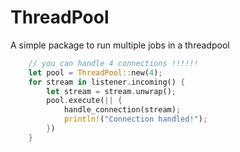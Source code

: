 # ThreadPool
A simple package to run multiple jobs in a threadpool

```rs
    // you can handle 4 connections !!!!!!
    let pool = ThreadPool::new(4);
    for stream in listener.incoming() {
        let stream = stream.unwrap();
        pool.execute(|| {
            handle_connection(stream);
            println!("Connection handled!");
        })
    }
```